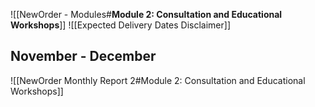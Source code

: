 ![[NewOrder - Modules#**Module 2: Consultation and Educational Workshops**]]
![[Expected Delivery Dates Disclaimer]]

## November - December
![[NewOrder Monthly Report 2#Module 2: Consultation and Educational Workshops]]